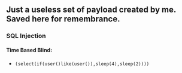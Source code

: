 ## Just a useless set of payload created by me. Saved here for remembrance.

### SQL Injection
#### Time Based Blind:
 - `(select(if(user()like(user()),sleep(4),sleep(2))))`
